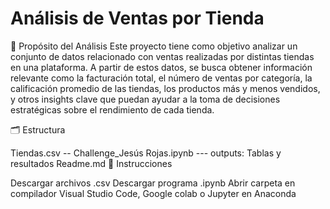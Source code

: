 # Análisis de Ventas por Tienda

🎯 Propósito del Análisis Este proyecto tiene como objetivo analizar un conjunto de datos relacionado con ventas realizadas por distintas tiendas en una plataforma. A partir de estos datos, se busca obtener información relevante como la facturación total, el número de ventas por categoría, la calificación promedio de las tiendas, los productos más y menos vendidos, y otros insights clave que puedan ayudar a la toma de decisiones estratégicas sobre el rendimiento de cada tienda.

🗂️ Estructura

Tiendas.csv -- Challenge_Jesús Rojas.ipynb --- outputs: Tablas y resultados
Readme.md
🛂 Instrucciones

Descargar archivos .csv
Descargar programa .ipynb
Abrir carpeta en compilador Visual Studio Code, Google colab o Jupyter en Anaconda
